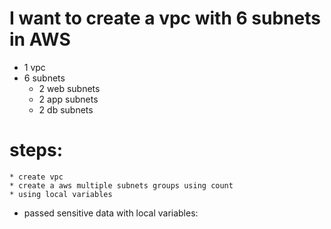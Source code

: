# I want to create a vpc with 6 subnets in AWS
  * 1 vpc
  * 6 subnets
     * 2 web subnets
     * 2 app subnets
     * 2 db subnets

# steps:

    * create vpc
    * create a aws multiple subnets groups using count
    * using local variables

  * passed sensitive data with local variables: